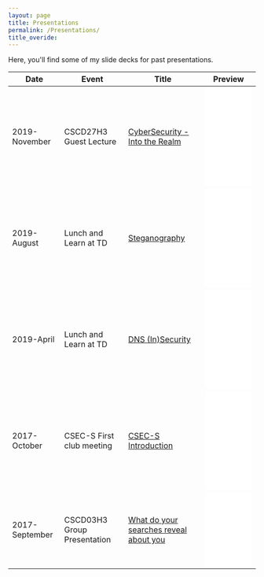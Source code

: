 ```yaml
---
layout: page
title: Presentations
permalink: /Presentations/
title_overide:
---
```


Here, you'll find some of my slide decks for past presentations.

| Date | Event | Title | Preview |
|---|---|---|---|
| 2019-November | CSCD27H3 Guest Lecture | [CyberSecurity - Into the Realm](./decks/D27_Guest_Lec.pdf) | <embed src="../decks/D27_Guest_Lec.pdf#page=2&zoom=FitH" width="100%" height="200" frameBorder="0" /> |
| 2019-August   | Lunch and Learn at TD | [Steganography](./decks/LL_Steganography.pdf) | <embed src="../decks/LL_Steganography.pdf#page=3&zoom=FitH" width="100%" height="200px" frameBorder="0" /> |
| 2019-April    | Lunch and Learn at TD | [DNS (In)Security](./decks/LL_DNS_Security.pdf) | <embed src="../decks/LL_DNS_Security.pdf#page=1&zoom=FitH" width="100%" height="200px" frameBorder="0" /> |
| 2017-October  | CSEC-S First club meeting | [CSEC-S Introduction](./decks/CSEC-S_Intro.pdf) | <embed src="../decks/CSEC-S_Intro.pdf#page=1&zoom=FitH" width="100%" height="200px" frameBorder="0" /> |
| 2017-September| CSCD03H3 Group Presentation | [What do your searches reveal about you](./decks/SearchesReveal.pdf) | <embed src="../decks/SearchesReveal.pdf#page=1&zoom=FitH" width="100%" height="110%" frameBorder="0" /> |
